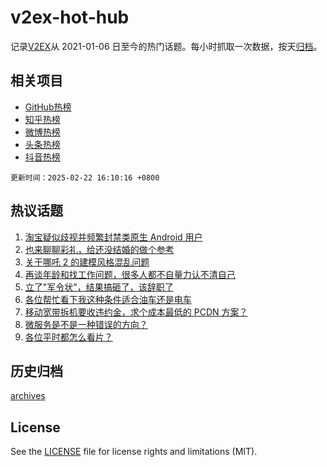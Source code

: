# v2ex-hot-hub

 记录[V2EX](https://www.v2ex.com/)从 2021-01-06 日至今的热门话题。每小时抓取一次数据，按天[归档](archives)。
 
 ## 相关项目

- [GitHub热榜](https://github.com/snaildev/github-hot-hub)
- [知乎热榜](https://github.com/snaildev/zhihu-hot-hub)
- [微博热榜](https://github.com/snaildev/weibo-hot-hub)
- [头条热榜](https://github.com/snaildev/toutiao-hot-hub)
- [抖音热榜](https://github.com/snaildev/douyin-hot-hub)


 `更新时间：2025-02-22 16:10:16 +0800`

## 热议话题

1. [淘宝疑似歧视并频繁封禁类原生 Android 用户](https://www.v2ex.com/t/1113414)
1. [也来聊聊彩礼，给还没结婚的做个参考](https://www.v2ex.com/t/1113292)
1. [关于哪吒 2 的建模风格混乱问题](https://www.v2ex.com/t/1113422)
1. [再谈年龄和找工作问题，很多人都不自量力认不清自己](https://www.v2ex.com/t/1113426)
1. [立了"军令状"，结果搞砸了，该辞职了](https://www.v2ex.com/t/1113288)
1. [各位帮忙看下我这种条件适合油车还是电车](https://www.v2ex.com/t/1113286)
1. [移动宽带拆机要收违约金，求个成本最低的 PCDN 方案？](https://www.v2ex.com/t/1113412)
1. [微服务是不是一种错误的方向？](https://www.v2ex.com/t/1113366)
1. [各位平时都怎么看片？](https://www.v2ex.com/t/1113389)

## 历史归档

[archives](archives)

## License

See the [LICENSE](LICENSE) file for license rights and limitations (MIT).
